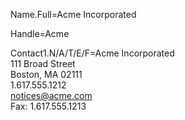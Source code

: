 Name.Full=Acme Incorporated

Handle=Acme

Contact1.N/A/T/E/F=Acme Incorporated<br>111 Broad Street<br>Boston, MA 02111<br>1.617.555.1212<br>notices@acme.com<br>Fax: 1.617.555.1213